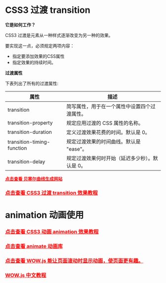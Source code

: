 # CSS3 过渡 transition

**它是如何工作？**

CSS3 过渡是元素从一种样式逐渐改变为另一种的效果。

要实现这一点，必须规定两项内容：

- 指定要添加效果的CSS属性
- 指定效果的持续时间。

**过渡属性**

下表列出了所有的过渡属性:

|属性| 	描述 	|
| ---- | ---- |
|transition 	|简写属性，用于在一个属性中设置四个过渡属性。 |
|transition-property 	|规定应用过渡的 CSS 属性的名称。 	|
|transition-duration 	|定义过渡效果花费的时间。默认是 0。 |
|transition-timing-function |	规定过渡效果的时间曲线。默认是 "ease"。 |
|transition-delay |	规定过渡效果何时开始（延迟多少秒）。默认是 0。|

**<a href="https://cubic-bezier.com/#.17,.67,.83,.67" target="_blank" style="color:red">点击查看 贝塞尔曲线生成网站</a>**

### <a href="https://www.runoob.com/css3/css3-transitions.html" target="_blank" style="color:red">点击查看 CSS3 过渡 transition 效果教程</a>


# animation 动画使用

### <a href="https://www.runoob.com/css3/css3-animations.html" target="_blank" style="color:red">点击查看 CSS3 动画 animation 效果教程</a>

### <a href="https://animate.style/" target="_blank" style="color:red">点击查看 animate 动画库</a> 

### <a href="https://wowjs.uk/" target="_blank" style="color:red">点击查看 WOW.js 能让页面滚动时显示动画，使页面更有趣。</a> 

### <a href="https://www.dowebok.com/131.html" target="_blank" style="color:red">WOW.js 中文教程</a> 

<!-- ## animation 属性

### 1. animation-name

**检索或设置对象所应用的动画名称，必须与规则@keyframes 配合使用，因为动画名称由@keyframes 定义**

#### 1.1 @keyframes

**指定动画名称和动画效果。**

##### 语法：`@keyframes <identifier> { <keyframes-blocks> }`

- `<identifier>`定义一个动画名称
- `<keyframes-blocks>`定义动画在每个阶段的样式，即帧动画。

```cs
/*使用关键字 from 和 to*/

@keyframes show {
  from {
    opacity: 0;
  }
  to {
    opacity: 1;
  }
}

@-webkit-keyframes show {
  from {
    opacity: 0;
  }
  to {
    opacity: 1;
  }
}

@-moz-keyframes show {
  from {
    opacity: 0;
  }
  to {
    opacity: 1;
  }
}
```

```cs
/*使用form、to、百分比*/

@keyframes testanimations {
  from {
    transform: translate(0, 0);
  }
  20% {
    transform: translate(20px, 20px);
  }
  40% {
    transform: translate(40px, 0);
  }
  60% {
    transform: translate(60px, 20);
  }
  80% {
    transform: translate(80px, 0);
  }
  to {
    transform: translate(100px, 20px);
  }
}
```

```cs
/*使用百分比定义动画过程，0%不能简写成0,0是非标准语法（虽然有些浏览器支持）。*/

@keyframes testanimations {
  0% {
    transform: translate(0, 0);
  }
  20% {
    transform: translate(20px, 20px);
  }
  40% {
    transform: translate(40px, 0);
  }
  60% {
    transform: translate(60px, 20px);
  }
  80% {
    transform: translate(80px, 0);
  }
  100% {
    transform: translate(100px, 20px);
  }
}
```

#### 1.2 使用

```cs
/*animation-name: show; 单独设置动画名称*/
animation-name: show;
-webkit-animation-name: show;
-moz-animation-name: show;
```

### 2.animation-duration

**检索或设置对象动画的持续时间**

```cs
animation-duration: 2s;
-webkit-animation-duration: 2s;
-moz--animation-duration: 2s;

animation-duration: 2000ms;
-webkit-animation-duration: 2000ms;
-moz-animation-duration: 2000ms;
```

### 3.animation-timing-function

**检索或设置对象动画的过渡类型**

#### 1.属性值

- linear：线性过渡。等同于贝塞尔曲线(0.0, 0.0, 1.0, 1.0)
- ease：平滑过渡。等同于贝塞尔曲线(0.25, 0.1, 0.25, 1.0)
- ease-in：由慢到快。等同于贝塞尔曲线(0.42, 0, 1.0, 1.0)
- ease-out：由快到慢。等同于贝塞尔曲线(0, 0, 0.58, 1.0)
- ease-in-out：由慢到快再到慢。等同于贝塞尔曲线(0.42, 0, 0.58, 1.0)
- step-start：等同于 steps(1, start)
- step-end：等同于 steps(1, end)
- steps(`<integer>`[, [ start | end ] ]?)：接受两个参数的步进函数。第一个参数必须为正整数，指定函数的步数。第二个参数取值可以是 start 或 end，指定每一步的值发生变化的时间点。第二个参数是可选的，默认值为 end。
- cubic-bezier(`<number>`, `<number>`, `<number>`, `<number>`)：特定的贝塞尔曲线类型，4 个数值需在[0, 1]区间内

```cs
animation-timing-function: ease-out;
-webkit-animation-timing-function: ease-out;
-moz-animation-timing-function: ease-out;
```

### 4. animation-delay

**定义动画于何时开始，即从动画应用在元素上到动画开始的这段时间的长度。**

**0s 是该属性的默认值，代表动画在应用到元素上后立即开始执行。否则，该属性的值代表动画样式应用到元素上后到开始执行前的时间长度；**

**定义一个负值会让动画立即开始。但是动画会从它的动画序列中某位置开始。例如，如果设定值为-1s，动画会从它的动画序列的第 1 秒位置处立即开始。**

```cs
animation-delay: 2s;
-webkit-animation-delay: 2s;
-moz-animation-delay: 2s;
```

### 5. animation-iteration-count

**检索或设置对象动画的循环次数**

#### 属性值

- infinite：无限循环
- `<number>`：指定动画的具体循环次数

```cs
animation-iteration-count: infinite;
-webkit-animation-iteration-count: infinite;
-moz-animation-iteration-count: infinite;
``
```

### 6.animation-direction

**检索或设置对象动画在循环中是否反向运动**

#### 属性值

- normal：正常方向
- reverse：反方向运行
- alternate：动画先正常运行再反方向运行，并持续交替运行
- alternate-reverse：动画先反运行再正方向运行，并持续交替运行

```cs
animation-direction: reverse;
-webkit-animation-direction: reverse;
-moz-animation-direction: reverse;
```

### 7.animation-play-state

**定义一个动画是否运行或者暂停。可以通过查询它来确定动画是否正在运行。另外，它的值可以被设置为暂停和恢复的动画的重放。**

#### 属性值

- running：当前动画正在运行。
- paused：当前动画已被停止。

```cs
animation-play-state: running;
-webkit-animation-play-state: running;
-moz-animation-play-state: running;
```

### 8. animation-fill-mode

**规定动画在播放之前或之后，其动画效果是否可见。**

#### 属性值

- none：不改变默认行为
- forwards：当动画完成后，保持最后一个属性值（在最后一个关键帧中定义）。
- backwards：在 animation-delay 所指定的一段时间内，在动画显示之前，应用开始属性值（在第一个关键帧中定义）。
- both：向前和向后填充模式都被应用。

```cs
animation-fill-mode: forwards;
-webkit-animation-fill-mode: forwards;
-moz-animation-fill-mode: forwards;
```

## animation 简写

**animation 属性是 animation-name，animation-duration, animation-timing-function，animation-delay，animation-iteration-count，animation-direction，animation-fill-mode 和 animation-play-state 属性的一个简写属性形式。**

```cs
/*animation 简写可能书写顺序*/

/* duration | timing-functnion | delay | iteration-count | direction | fill-mode | play-state | name*/
animation: 3s ease-in 1s 2 reverse both paused slidein;

/* duration | timing-function | delay | name */
animation: 3s linear 1s slidein;

/* duration | name */
animation: 3s slidein;
```

### 语法

**animation 属性用来指定一组或多组动画，每组之间用逗号相隔。**

**每组动画规定的属性如下：**

- 以下属性只能出现 0 次或 1 次：
  - animation-timing-function
  - animation-iteration-count
  - animation-direction
  - animation-fill-mode
  - animation-play-state
- animation 的 name 值可能是：none，用户自定义字符串标识符， `<string>`
- `<time>` 可能会出现 0、1 或 2 次,提供一个 time 参数，则为`animation-duration`的值定义。提供两个 time 参数，则为`animation-duration` 和 `animation-delay`的值定义

## 案例

### 赛隆人之眼

```html
<div class="animation-box">
  <div class="text-box">
    
  </div>
  <div class="cylon_eye"></div>
</div>
```

```cs
.animation-box {
  background-color: black;
  height: 25px;
  width: 100%;
  overflow: hidden;
}

.text-box {
  color: white;
  float: left;
  margin-left: 2%;
}

.cylon_eye {
  background-color: red;
  background-image: linear-gradient(
    to right,
    rgba(0, 0, 0, 0.9) 25%,
    rgba(0, 0, 0, 0.1) 50%,
    rgba(0, 0, 0, 0.9) 75%
  );
  color: white;
  height: 100%;
  width: 20%;

  -webkit-animation: 4s linear 0s infinite alternate move_eye;
  animation: 4s linear 0s infinite alternate move_eye;
}

@-webkit-keyframes move_eye {
  from {
    margin-left: -20%;
  }

  to {
    margin-left: 100%;
  }
}

@keyframes move_eye {
  from {
    margin-left: -20%;
  }

  to {
    margin-left: 100%;
  }
}
```

### 加载动画

```html
<div class="load-wrapper">
  <div class="load-bar"></div>
  <div class="load-bar"></div>
  <div class="load-bar"></div>
  <div class="load-bar"></div>
  <div class="load-bar"></div>
  <div class="load-bar"></div>
  <div class="load-bar"></div>
</div>
```

```cs
.load-wrapper {
  display: flex;
  justify-content: space-around;
  align-items: center;
  flex-wrap: nowrap;
  width: 100px;
  height: 100px;
}

.load-bar {
  width: 10%;
  height: 0;
  background-color: skyblue;
  animation: 2s linear 2s infinite alternate move;
}

.load-bar:nth-of-type(1) {
  animation-delay: -2s;
  background-color: rgb(25, 184, 247);
}

.load-bar:nth-of-type(2) {
  animation-delay: -1.5s;
  background-color: rgb(91, 195, 236);
}

.load-bar:nth-of-type(3) {
  animation-delay: -1s;
  background-color: rgb(91, 195, 236);
}

.load-bar:nth-of-type(4) {
  animation-delay: -0.5s;
  background-color: rgb(156, 218, 243);
}

.load-bar:nth-of-type(5) {
  animation-delay: 0s;
  background-color: rgb(184, 223, 238);
}

.load-bar:nth-of-type(6) {
  animation-delay: 1s;
  background-color: rgb(217, 233, 240);
}

@keyframes move {
  from {
    height: 0;
  }

  to {
    height: 100%;
  }
}
``` -->
